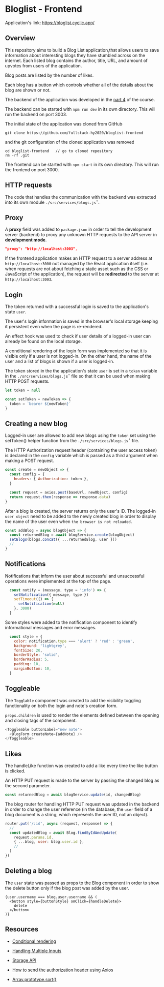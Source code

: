 # Bloglist - Frontend

Application's link: https://bloglist.cyclic.app/

## Overview

This repository aims to build a Blog List application,that allows users to save information about interesting blogs they have stumbled across on the internet. Each listed blog contains the author, title, URL, and amount of upvotes from users of the application.

Blog posts are listed by the number of likes.

Each blog has a button which controls whether all of the details about the blog are shown or not.

The backend of the application was developed in the [part 4](https://github.com/Alffonti/fullstackopen/tree/main/part4/bloglist) of the course.

The backend can be started with `npm run dev` in its own directory. This will run the backend on port 3003.

The initial state of the application was cloned from GitHub
```shell
git clone https://github.com/fullstack-hy2020/bloglist-frontend
```
and the git configuration of the cloned application was removed
```shell
cd bloglist-frontend   // go to cloned repository
rm -rf .git
```

The frontend can be started with `npm start` in its own directory. This will run the frontend on port 3000.


## HTTP requests

The code that handles the communication with the backend was extracted into its own module `./src/services/blogs.js˚`.

## Proxy

A **proxy** field was added to `package.json` in order to tell the development server (backend) to proxy any unknown HTTP requests to the API server in **development mode**.

```json
"proxy": "http://localhost:3003",
```

If the frontend application makes an HTTP request to a server address at `http://localhost:3000` not managed by the React application itself (i.e. when requests are not about fetching a static asset such as the CSS or JavaScript of the application), the request will be **redirected** to the server at `http://localhost:3003`.

## Login

The token returned with a successful login is saved to the application's state `user`.

The user's login information is saved in the browser's local storage keeping it persistent even when the page is re-rendered.

An effect hook was used to check if user details of a logged-in user can already be found on the local storage.

A conditional rendering of the login form was implemented so that it is visible only if a user is not logged-in. On the other hand, the name of the user and a list of blogs is shown if a user is logged-in.

The token stored in the the application's state `user` is set in a `token` variable in the `./src/services/blogs.js˚` file so that it can be used when making HTTP POST requests.

```javascript
let token = null

const setToken = newToken => {
  token = `bearer ${newToken}`
}
```

## Creating a new blog

Logged-in user are allowed to add new blogs using the `token` set using the setToken() helper function from the `./src/services/blogs.js˚` file.

The HTTP Authorization request header (containing the user access token) is declared in the `config` variable which is passed as a third argument when making a POST request.

```javascript
const create = newObject => {
  const config = {
    headers: { Authorization: token },
  }

  const request = axios.post(baseUrl, newObject, config)
  return request.then(response => response.data)
}
```

After a blog is created, the server returns only the user's ID. The logged-in `user object` need to be added to the newly created blog in order to display the name of the user even when `the browser is not reloaded`.

```javascript
const addBlog = async blogObject => {
  const returnedBlog = await blogService.create(blogObject)
  setBlogs(blogs.concat({ ...returnedBlog, user }))
  //
}
```

## Notifications

Notifications that inform the user about successful and unsuccessful operations were implemented at the top of the page.

```javascript
  const notify = (message, type = 'info') => {
    setNotification({ message, type })
    setTimeout(() => {
      setNotification(null)
    }, 3000)
  }
```

Some styles were added to the notification component to identify informational messages and error messages.

```javascript
  const style = {
    color: notification.type === 'alert' ? 'red' : 'green',
    background: 'lightgrey',
    fontSize: 20,
    borderStyle: 'solid',
    borderRadius: 5,
    padding: 10,
    marginBottom: 10,
  }
```

## Toggleable

The `Togglable` component was created to add the visibility toggling functionality on both the login and note's creation form.

`props.children` is used to render the elements defined between the opening and closing tags of the component.

```javascript
<Toggleable buttonLabel="new note">
  <BlogForm createNote={addNote} />
</Toggleable>
```

## Likes

The handleLike function was created to add a like every time the like button is clicked.

An HTTP PUT request is made to the server by passing the changed blog as the second parameter.

```javascript
const returnedBlog = await blogService.update(id, changedBlog)
```

The blog router for handling HTTP PUT request was updated in the backend in order to change the user reference (in the database, the `user` field of a blog document is a string, which represents the user ID, not an object).

```javascript
router.put('/:id', async (request, response) => {
  //
  const updatedBlog = await Blog.findByIdAndUpdate(
    request.params.id,
    { ...blog, user: blog.user.id },
    //
  )
})
```

## Deleting a blog

The `user` state was passed as props to the Blog component in order to show the delete button only if the blog post was added by the user.

```
{user.username === blog.user.username && (
  <button style={buttonStyle} onClick={handleDelete}>
    delete
  </button>
)}
```

## Resources

- [Conditional rendering](https://reactjs.org/docs/conditional-rendering.html#inline-if-with-logical--operator)

- [Handling Multiple Inputs](https://reactjs.org/docs/forms.html#handling-multiple-inputs)

- [Storage API](https://developer.mozilla.org/en-US/docs/Web/API/Storage)

- [How to send the authorization header using Axios](https://flaviocopes.com/axios-send-authorization-header/)

- [Array.prototype.sort()](https://developer.mozilla.org/en-US/docs/Web/JavaScript/Reference/Global_Objects/Array/sort)
